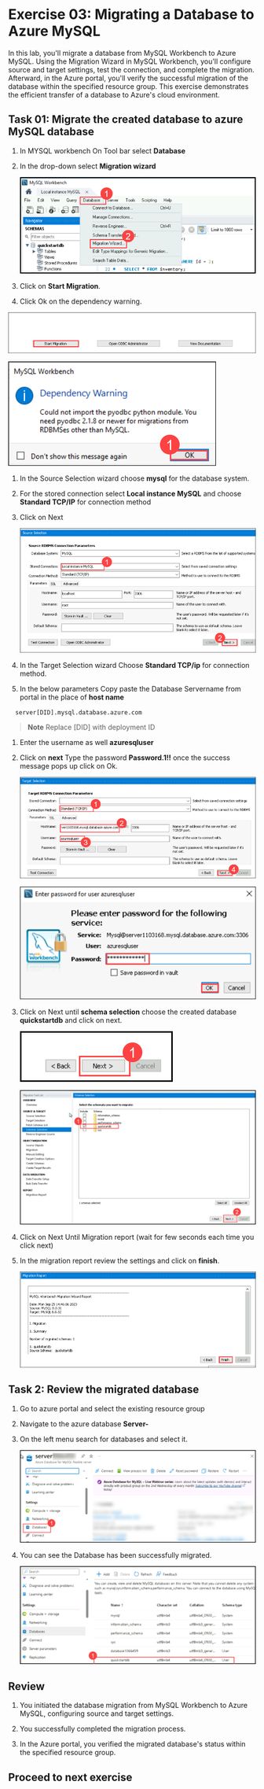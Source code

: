 # Exercise 03: Migrating a Database to Azure MySQL

In this lab, you'll migrate a database from MySQL Workbench to Azure MySQL. Using the Migration Wizard in MySQL Workbench, you'll configure source and target settings, test the connection, and complete the migration. Afterward, in the Azure portal, you'll verify the successful migration of the database within the specified resource group. This exercise demonstrates the efficient transfer of a database to Azure's cloud environment.

## Task 01: Migrate the created database to azure MySQL database

1. In MYSQL workbench On Tool bar select **Database**

1. In the drop-down select **Migration wizard**

   ![](Media/023.png)

1. Click on **Start Migration**.

1.  Click Ok on the dependency warning.

   ![](Media/six.png)

   ![](Media/seven.png)

1.  In the Source Selection wizard choose **mysql** for the database system.

1. For the stored connection select **Local instance MySQL** and choose **Standard TCP/IP** for connection method

1. Click on Next

   ![](Media/eight.png)

1. In the Target Selection wizard Choose **Standard TCP/ip** for connection method.

1. In the below parameters Copy paste the Database Servername from portal in the place of **host name**
  ```
    server[DID].mysql.database.azure.com
  ```
   
   >**Note** Replace [DID] with deployment ID

1. Enter the username as well **azuresqluser**

1. Click on **next** Type the password **Password.1!!** once the success message pops up click on Ok.

   ![](Media/nine.png)

   ![](Media/ten.png)

1. Click on Next until **schema selection** choose the created database **quickstartdb** and click on next.

   ![](Media/031.png)

   ![](Media/032.png)

1. Click on Next Until Migration report (wait for few seconds each time you click next)

1. In the migration report review the settings and click on **finish**.

   ![](Media/eleven.png)

## Task 2: Review the migrated database

1. Go to azure portal and select the existing resource group

1. Navigate to the azure database **Server-<inject key="DeploymentID" />**

1. On the left menu search for databases and select it.

   ![](Media/034.png)

1. You can see the Database has been successfully migrated.

   ![](Media/035.png)

## Review

1. You initiated the database migration from MySQL Workbench to Azure MySQL, configuring source and target settings.

1. You successfully completed the migration process.

1. In the Azure portal, you verified the migrated database's status within the specified resource group.

## Proceed to next exercise   
